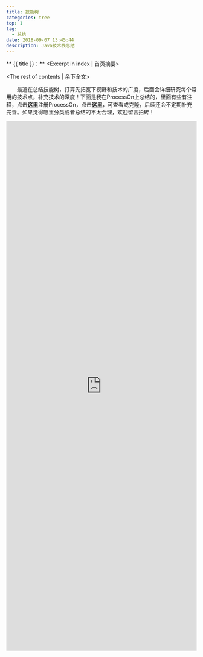 ```yaml
---
title: 技能树
categories: tree
top: 1
tag: 
  - 总结
date: 2018-09-07 13:45:44
description: Java技术栈总结
---
```


** {{ title }}：** <Excerpt in index | 首页摘要>

<!-- more -->
<The rest of contents | 余下全文>

　　最近在总结技能树，打算先拓宽下视野和技术的广度，后面会详细研究每个常用的技术点，补充技术的深度！下面是我在ProcessOn上总结的，里面有些有注释，点击[**这里**](https://www.processon.com/i/5aacfa26e4b0f68cc01c8b7a)注册ProcessOn，点击[**这里**](https://www.processon.com/view/5ad06c97e4b0518eacacdfa8)，可查看或克隆，后续还会不定期补充完善。如果觉得哪里分类或者总结的不太合理，欢迎留言拍砖！

<iframe id="embed_dom" name="embed_dom" frameborder="0" style="display:block;width:100%; height:1400px;" src="https://www.processon.com/embed/mind/5ad06c97e4b0518eacacdfa8"></iframe>

